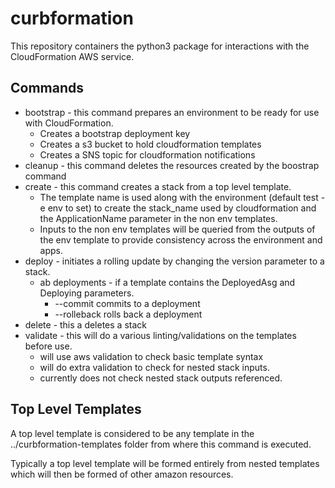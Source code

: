 # curbformation
This repository containers the python3 package for interactions with the CloudFormation AWS service.

## Commands
* bootstrap - this command prepares an environment to be ready for use with CloudFormation.  
  * Creates a bootstrap deployment key
  * Creates a s3 bucket to hold cloudformation templates
  * Creates a SNS topic for cloudformation notifications
* cleanup - this command deletes the resources created by the boostrap command
* create - this command creates a stack from a top level template. 
  * The template name is used along with the environment (default test -e env to set) to create the stack_name used by cloudformation and the ApplicationName parameter in the non env templates. 
  * Inputs to the non env templates will be queried from the outputs of the env template to provide consistency across the environment and apps.
* deploy - initiates a rolling update by changing the version parameter to a stack. 
  * ab deployments - if a template contains the DeployedAsg and Deploying parameters.
    * --commit commits to a deployment
    * --rolleback rolls back a deployment
* delete - this a deletes a stack
* validate - this will do a various linting/validations on the templates before use.
  * will use aws validation to check basic template syntax
  * will do extra validation to check for nested stack inputs.  
  * currently does not check nested stack outputs referenced.

 ## Top Level Templates
 A top level template is considered to be any template in the ../curbformation-templates folder from where this command is executed.

 Typically a top level template will be formed entirely from nested templates which will then be formed of other amazon resources.